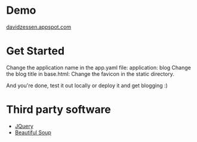 # Demo
[davidzessen.appspot.com](davidzessen.appspot.com)
# Get Started
Change the application name in the app.yaml file:
	application: blog
Change the blog title in base.html:
	<title>Blog</title>
Change the favicon in the static directory.

And you're done, test it out locally or deploy it and get blogging :)
# Third party software
+	[JQuery](http://jquery.com/)
+	[Beautiful Soup](http://www.crummy.com/software/BeautifulSoup/)
